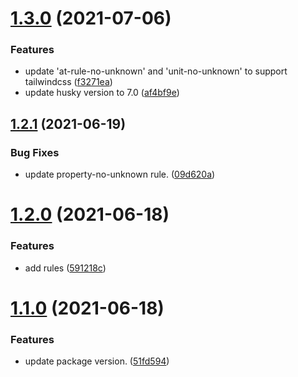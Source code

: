 # [1.3.0](https://github.com/fatesigner/stylelint-config/compare/v1.2.1...v1.3.0) (2021-07-06)


### Features

* update 'at-rule-no-unknown' and 'unit-no-unknown' to support tailwindcss ([f3271ea](https://github.com/fatesigner/stylelint-config/commit/f3271ea7278e2b33531cfa640a8dde7c60e13695))
* update husky version to 7.0 ([af4bf9e](https://github.com/fatesigner/stylelint-config/commit/af4bf9e5cc982e8d5a4bccf8157c6f85157d88df))

## [1.2.1](https://github.com/fatesigner/stylelint-config/compare/v1.2.0...v1.2.1) (2021-06-19)


### Bug Fixes

* update property-no-unknown rule. ([09d620a](https://github.com/fatesigner/stylelint-config/commit/09d620ac30d39d2a6a4a1685aa931e6218bd3091))

# [1.2.0](https://github.com/fatesigner/stylelint-config/compare/v1.1.0...v1.2.0) (2021-06-18)


### Features

* add rules ([591218c](https://github.com/fatesigner/stylelint-config/commit/591218cc95741d7ae9111e33cd109ecb83f1d6b5))

# [1.1.0](https://github.com/fatesigner/stylelint-config/compare/v1.0.0...v1.1.0) (2021-06-18)


### Features

* update package version. ([51fd594](https://github.com/fatesigner/stylelint-config/commit/51fd594729aa4143b2cffd08aae83335c81d2cb5))
